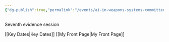 ```yaml
---
{"dg-publish":true,"permalink":"/events/ai-in-weapons-systems-committee-seventh-evidence-session/","tags":["event","HouseOfLords"]}
---
```


Seventh evidence session

[[Key Dates\|Key Dates]]
[[My Front Page\|My Front Page]]
